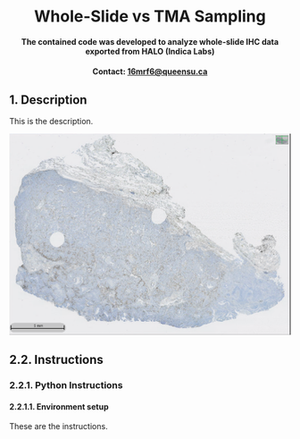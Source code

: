 # <div align="center"> Whole-Slide vs TMA Sampling </div>
#### <div align="center"> The contained code was developed to analyze whole-slide IHC data exported from HALO (Indica Labs) <div>
#### <div align="center">Contact: 16mrf6@queensu.ca</div>
  
  ## 1. Description
This is the description.

![WhaleFig](documents/WhaleSlide.png)
  
## 2.2. Instructions
### 2.2.1. Python Instructions
#### 2.2.1.1. Environment setup
These are the instructions.

